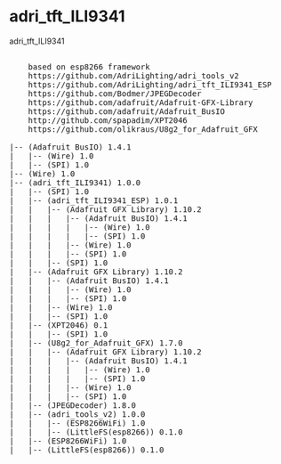 # adri_tft_ILI9341
 adri_tft_ILI9341

<pre>

    based on esp8266 framework
    https://github.com/AdriLighting/adri_tools_v2  
    https://github.com/AdriLighting/adri_tft_ILI9341_ESP
    https://github.com/Bodmer/JPEGDecoder
    https://github.com/adafruit/Adafruit-GFX-Library
    https://github.com/adafruit/Adafruit_BusIO
    http://github.com/spapadim/XPT2046
    https://github.com/olikraus/U8g2_for_Adafruit_GFX

|-- (Adafruit BusIO) 1.4.1
|   |-- (Wire) 1.0
|   |-- (SPI) 1.0
|-- (Wire) 1.0
|-- (adri_tft_ILI9341) 1.0.0
|   |-- (SPI) 1.0
|   |-- (adri_tft_ILI9341_ESP) 1.0.1
|   |   |-- (Adafruit GFX Library) 1.10.2
|   |   |   |-- (Adafruit BusIO) 1.4.1
|   |   |   |   |-- (Wire) 1.0
|   |   |   |   |-- (SPI) 1.0
|   |   |   |-- (Wire) 1.0
|   |   |   |-- (SPI) 1.0
|   |   |-- (SPI) 1.0
|   |-- (Adafruit GFX Library) 1.10.2
|   |   |-- (Adafruit BusIO) 1.4.1
|   |   |   |-- (Wire) 1.0
|   |   |   |-- (SPI) 1.0
|   |   |-- (Wire) 1.0
|   |   |-- (SPI) 1.0
|   |-- (XPT2046) 0.1
|   |   |-- (SPI) 1.0
|   |-- (U8g2_for_Adafruit_GFX) 1.7.0
|   |   |-- (Adafruit GFX Library) 1.10.2
|   |   |   |-- (Adafruit BusIO) 1.4.1
|   |   |   |   |-- (Wire) 1.0
|   |   |   |   |-- (SPI) 1.0
|   |   |   |-- (Wire) 1.0
|   |   |   |-- (SPI) 1.0
|   |-- (JPEGDecoder) 1.8.0
|   |-- (adri_tools_v2) 1.0.0
|   |   |-- (ESP8266WiFi) 1.0
|   |   |-- (LittleFS(esp8266)) 0.1.0
|   |-- (ESP8266WiFi) 1.0
|   |-- (LittleFS(esp8266)) 0.1.0

</pre>
